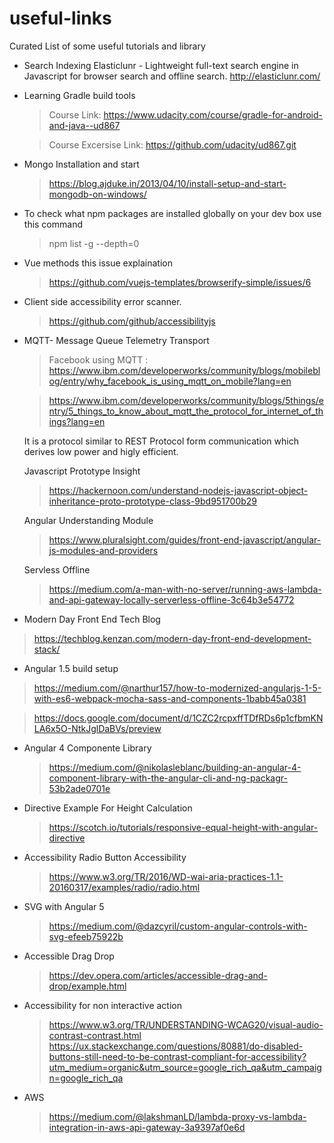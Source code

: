 # useful-links
Curated List of some useful tutorials and library

* Search Indexing 
Elasticlunr - Lightweight full-text search engine in Javascript for browser search and offline search.
http://elasticlunr.com/
* Learning Gradle build tools 
  > Course Link: https://www.udacity.com/course/gradle-for-android-and-java--ud867
  
  > Course Excersise Link: https://github.com/udacity/ud867.git
* Mongo Installation and start
  > https://blog.ajduke.in/2013/04/10/install-setup-and-start-mongodb-on-windows/
* To check what npm packages are installed globally on your dev box use this command
  > npm list -g --depth=0
* Vue methods this issue explaination
  > https://github.com/vuejs-templates/browserify-simple/issues/6
* Client side accessibility error scanner.
  > https://github.com/github/accessibilityjs
* MQTT-  Message Queue Telemetry Transport
  >  Facebook using MQTT : https://www.ibm.com/developerworks/community/blogs/mobileblog/entry/why_facebook_is_using_mqtt_on_mobile?lang=en
  
  > https://www.ibm.com/developerworks/community/blogs/5things/entry/5_things_to_know_about_mqtt_the_protocol_for_internet_of_things?lang=en
  
  It is a protocol similar to REST Protocol form communication which derives low power and higly efficient.
  
  Javascript Prototype Insight
  > https://hackernoon.com/understand-nodejs-javascript-object-inheritance-proto-prototype-class-9bd951700b29
  
  Angular Understanding Module
  > https://www.pluralsight.com/guides/front-end-javascript/angular-js-modules-and-providers

  Servless Offline 
  > https://medium.com/a-man-with-no-server/running-aws-lambda-and-api-gateway-locally-serverless-offline-3c64b3e54772

* Modern Day Front End Tech Blog 
 > https://techblog.kenzan.com/modern-day-front-end-development-stack/
 
* Angular 1.5 build setup 
 > https://medium.com/@narthur157/how-to-modernized-angularjs-1-5-with-es6-webpack-mocha-sass-and-components-1babb45a0381


 > https://docs.google.com/document/d/1CZC2rcpxffTDfRDs6p1cfbmKNLA6x5O-NtkJglDaBVs/preview
 
* Angular 4 Componente Library

  > https://medium.com/@nikolasleblanc/building-an-angular-4-component-library-with-the-angular-cli-and-ng-packagr-53b2ade0701e
  
* Directive Example For Height Calculation 

  > https://scotch.io/tutorials/responsive-equal-height-with-angular-directive
  
* Accessibility 
  Radio Button Accessibility
  > https://www.w3.org/TR/2016/WD-wai-aria-practices-1.1-20160317/examples/radio/radio.html
  
* SVG with Angular 5
  > https://medium.com/@dazcyril/custom-angular-controls-with-svg-efeeb75922b
  
* Accessible Drag Drop
  > https://dev.opera.com/articles/accessible-drag-and-drop/example.html
  
* Accessibility for non interactive action 

  > https://www.w3.org/TR/UNDERSTANDING-WCAG20/visual-audio-contrast-contrast.html
  > https://ux.stackexchange.com/questions/80881/do-disabled-buttons-still-need-to-be-contrast-compliant-for-accessibility?utm_medium=organic&utm_source=google_rich_qa&utm_campaign=google_rich_qa
  
* AWS 
  > https://medium.com/@lakshmanLD/lambda-proxy-vs-lambda-integration-in-aws-api-gateway-3a9397af0e6d
